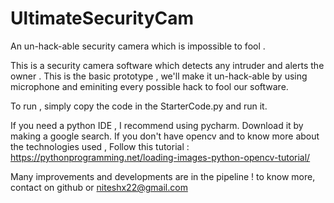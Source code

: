 # UltimateSecurityCam
An un-hack-able security camera which is impossible to fool .

This is a security camera software which detects any intruder and alerts the owner .
This is the basic prototype , we'll make it un-hack-able by using microphone and eminiting every possible hack to fool our software.

To run , simply copy the code in the StarterCode.py and run it.

If you need a python IDE , I recommend using pycharm. Download it by making a google search.
If you don't have opencv and to know more about the technologies used , Follow this tutorial : https://pythonprogramming.net/loading-images-python-opencv-tutorial/

Many improvements and developments are in the pipeline ! to know more, contact on github or niteshx22@gmail.com
